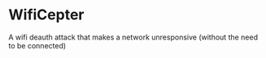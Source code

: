 # WifiCepter
A wifi deauth attack that makes a network unresponsive (without the need to be connected)
